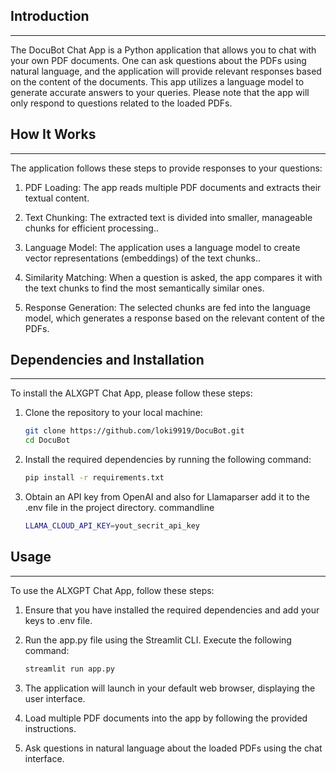 ## Introduction
------------
The DocuBot Chat App is a Python application that allows you to chat with your own PDF documents. One can ask questions about the PDFs using natural language, and the application will provide relevant responses based on the content of the documents. This app utilizes a language model to generate accurate answers to your queries. Please note that the app will only respond to questions related to the loaded PDFs.

## How It Works
------------
The application follows these steps to provide responses to your questions:

1. PDF Loading: The app reads multiple PDF documents and extracts their textual content.

2. Text Chunking: The extracted text is divided into smaller, manageable chunks for efficient processing..

3. Language Model: The application uses a language model to create vector representations (embeddings) of the text chunks..

4. Similarity Matching: When a question is asked, the app compares it with the text chunks to find the most semantically similar ones.

5. Response Generation: The selected chunks are fed into the language model, which generates a response based on the relevant content of the PDFs.

## Dependencies and Installation
----------------------------
To install the ALXGPT Chat App, please follow these steps:

1. Clone the repository to your local machine:
   ```bash
   git clone https://github.com/loki9919/DocuBot.git
   cd DocuBot

2. Install the required dependencies by running the following command:
   ```bash
   pip install -r requirements.txt
   

3. Obtain an API key from OpenAI and also for Llamaparser add it to the .env file in the project directory.
commandline
    ```bash
    LLAMA_CLOUD_API_KEY=yout_secrit_api_key

## Usage
-----
To use the ALXGPT Chat App, follow these steps:

1. Ensure that you have installed the required dependencies and add your keys to .env file.

2. Run the app.py file using the Streamlit CLI. Execute the following command:
   ```bash
   streamlit run app.py
   

3. The application will launch in your default web browser, displaying the user interface.

4. Load multiple PDF documents into the app by following the provided instructions.

5. Ask questions in natural language about the loaded PDFs using the chat interface.